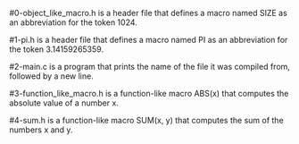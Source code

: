 #0-object_like_macro.h is a header file that defines a macro named SIZE as an abbreviation for the token 1024.

#1-pi.h is a header file that defines a macro named PI as an abbreviation for the token 3.14159265359.

#2-main.c is a program that prints the name of the file it was compiled from, followed by a new line.

#3-function_like_macro.h is a function-like macro ABS(x) that computes the absolute value of a number x.

#4-sum.h is a function-like macro SUM(x, y) that computes the sum of the numbers x and y.
